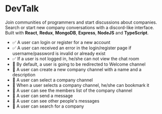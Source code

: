 # DevTalk

Join communities of programmers and start discussions about companies. Search or start new company conversations with a discord-like interface. Built with **React**, **Redux**, **MongoDB**, **Express**, **NodeJS** and **TypeScript**.

- :white_check_mark: A user can login or register for a new account
- :white_check_mark: A user can received an error in the login/register page if username/password is invalid or already exist
- :white_check_mark: If a user is not logged in, he/she can not view the chat room
- :black_square_button: By default, a user is going to be redirected to Welcome channel
- :black_square_button: A user can create a new company channel with a name and a description
- :black_square_button: A user can select a company channel
- :black_square_button: When a user selects a company channel, he/she can bookmark it
- :black_square_button: A user can see the members list of the company channel
- :black_square_button: A user can send a message
- :black_square_button: A user can see other people's messages
- :black_square_button: A user can search for a company

